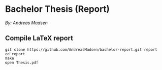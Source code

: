 # Bachelor Thesis (Report)

_By: Andreas Madsen_

## Compile LaTeX report

```shell
git clone https://github.com/AndreasMadsen/bachelor-report.git report
cd report
make
open Thesis.pdf
```
